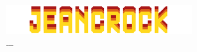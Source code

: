 <p align="center">
  <img src="https://github.com/Jeancrock/Jeancrock/blob/main/JEANCROCK.png?raw=true" alt="logo" />
</p>
___

